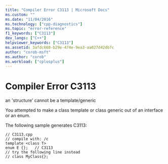 ```yaml
---
title: "Compiler Error C3113 | Microsoft Docs"
ms.custom: ""
ms.date: "11/04/2016"
ms.technology: ["cpp-diagnostics"]
ms.topic: "error-reference"
f1_keywords: ["C3113"]
dev_langs: ["C++"]
helpviewer_keywords: ["C3113"]
ms.assetid: 3afdc668-b29e-474e-9ea3-aa027d42db7c
author: "corob-msft"
ms.author: "corob"
ms.workload: ["cplusplus"]
---
```

# Compiler Error C3113
an 'structure' cannot be a template/generic  
  
 You attempted to make a class template or class generic out of an interface or an enum.  
  
 The following sample generates C3113:  
  
```  
// C3113.cpp  
// compile with: /c  
template <class T>   
enum E {};   // C3113  
// try the following line instead  
// class MyClass{};  
```